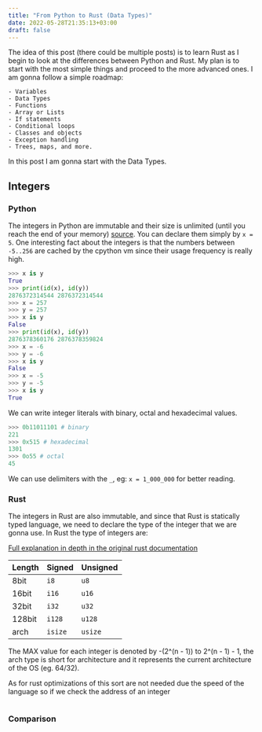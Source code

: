 ```yaml
---
title: "From Python to Rust (Data Types)"
date: 2022-05-28T21:35:13+03:00
draft: false
---
```


The idea of this post (there could be multiple posts) is to learn Rust as I begin to look at the differences between Python and Rust. My plan is to start with the most simple things and proceed to the more advanced ones. I am gonna follow a simple roadmap:

```
- Variables
- Data Types
- Functions
- Array or Lists
- If statements
- Conditional loops
- Classes and objects
- Exception handling
- Trees, maps, and more.
```

In this post I am gonna start with the Data Types.

## Integers

### Python 

The integers in Python are immutable and their size is unlimited (until you reach the end of your memory) [source](https://docs.python.org/3.10/library/stdtypes.html#numeric-types-int-float-complex). You can declare them simply by `x = 5`. One interesting fact about the integers is that the numbers between `-5..256` are cached by the cpython vm since their usage frequency is really high.

```python
>>> x is y
True
>>> print(id(x), id(y))
2876372314544 2876372314544
>>> x = 257 
>>> y = 257 
>>> x is y  
False
>>> print(id(x), id(y))
2876378360176 2876378359824
>>> x = -6
>>> y = -6
>>> x is y
False
>>> x = -5 
>>> y = -5
>>> x is y
True
```

We can write integer literals with binary, octal and hexadecimal values. 

```python
>>> 0b11011101 # binary
221
>>> 0x515 # hexadecimal
1301
>>> 0o55 # octal
45
```

We can use delimiters with the `_`, eg: `x = 1_000_000` for better reading.

### Rust 

The integers in Rust are also immutable, and since that Rust is statically typed language, we need to declare the type of the integer that we are gonna use. In Rust the type of integers are:

[Full explanation in depth in the original rust documentation](https://doc.rust-lang.org/book/ch03-02-data-types.html)

| Length | Signed | Unsigned |
|--- |--- |--- |
| 8bit | `i8` | `u8` |
| 16bit | `i16` | `u16` |
| 32bit | `i32` | `u32` |
| 128bit | `i128` | `u128` |
| arch | `isize` | `usize` |

The MAX value for each integer is denoted by -(2^(n - 1)) to 2^(n - 1) - 1, the arch type is short for architecture and it represents the current architecture of the OS (eg. 64/32). 

As for rust optimizations of this sort are not needed due the speed of the language so if we check the address of an integer 
```rust

```

### Comparison


